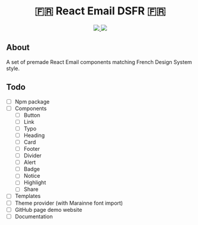 <h1 align="center">🇫🇷 React Email DSFR 🇫🇷</h1>

<p align="center">
    <a href="https://github.com/codegouvfr/react-dsfr/actions">
      <img src="https://github.com/codegouvfr/react-dsfr/workflows/ci/badge.svg?branch=main">
    </a>
    <a href="https://github.com/codegouvfr/react-dsfr/blob/main/LICENSE">
      <img src="https://img.shields.io/npm/l/@codegouvfr/react-dsfr">
    </a>
</p>

## About

A set of premade React Email components matching French Design System style.

## Todo

- [ ] Npm package
- [ ] Components
  - [ ] Button
  - [ ] Link
  - [ ] Typo
  - [ ] Heading
  - [ ] Card
  - [ ] Footer
  - [ ] Divider
  - [ ] Alert
  - [ ] Badge
  - [ ] Notice
  - [ ] Highlight
  - [ ] Share
- [ ] Templates
- [ ] Theme provider (with Marainne font import)
- [ ] GitHub page demo website
- [ ] Documentation
